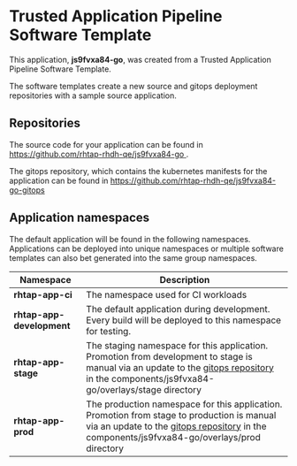 # Trusted Application Pipeline Software Template

This application, **js9fvxa84-go**, was created from a Trusted Application Pipeline Software Template.

The software templates create a new source and gitops deployment repositories with a sample source application. 

## Repositories

The source code for your application can be found in [https://github.com/rhtap-rhdh-qe/js9fvxa84-go ](https://github.com/rhtap-rhdh-qe/js9fvxa84-go ).
 
The gitops repository, which contains the kubernetes manifests for the application can be found in 
[https://github.com/rhtap-rhdh-qe/js9fvxa84-go-gitops ](https://github.com/rhtap-rhdh-qe/js9fvxa84-go-gitops ) 

## Application namespaces 

The default application will be found in the following namespaces. Applications can be deployed into unique namespaces or multiple software templates can also bet generated into the same group namespaces.  

|  Namespace   |  Description   |  
| -------- | -------- |
| **rhtap-app-ci** | The namespace used for CI workloads |
| **rhtap-app-development** | The default application during development. Every build will be deployed to this namespace for testing. |
| **rhtap-app-stage** | The staging namespace for this application. Promotion from development to stage is manual via an update to the [gitops repository](https://github.com/rhtap-rhdh-qe/js9fvxa84-go-gitops ) in the components/js9fvxa84-go/overlays/stage directory |
| **rhtap-app-prod** | The production namespace for this application. Promotion from stage to production is manual via an update to the [gitops repository](https://github.com/rhtap-rhdh-qe/js9fvxa84-go-gitops ) in the components/js9fvxa84-go/overlays/prod directory |